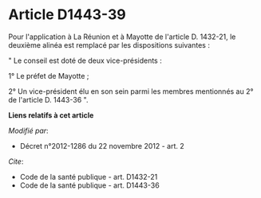 # Article D1443-39

Pour l'application à La Réunion et à Mayotte de l'article D. 1432-21, le deuxième alinéa est remplacé par les dispositions
suivantes : 

" Le conseil est doté de deux vice-présidents : 

1° Le préfet de Mayotte ; 

2° Un vice-président élu en son sein parmi les membres mentionnés au 2° de l'article D. 1443-36 ".

**Liens relatifs à cet article**

_Modifié par_:

  - Décret n°2012-1286 du 22 novembre 2012 - art. 2

_Cite_:

  - Code de la santé publique - art. D1432-21
  - Code de la santé publique - art. D1443-36
